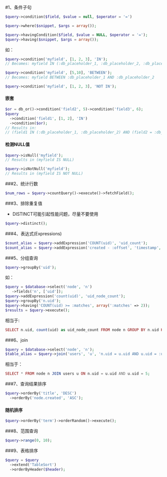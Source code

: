 #1、条件子句

```php
$query->condition($field, $value = null, $operator = '=')

$query->where($snippet, $args = array());

$query->havingCondition($field, $value = NULL, $operator = '=');
$query->having($snippet, $args = array());
```

如：
```php
$query->condition('myfield', [1, 2, 3], 'IN');
// Becomes: myfield IN (:db_placeholder_1, :db_placeholder_2, :db_placeholder_3)

$query->condition('myfield', [5,10], 'BETWEEN');
// Becomes: myfield BETWEEN :db_placeholder_1 AND :db_placeholder_2

$query->condition('myfield', [1, 2, 3], 'NOT IN');
```

#### 嵌套
```php
$or = db_or()->condition('field2', 5)->condition('field3', 6);
$query
  ->condition('field1', [1, 2], 'IN')
  ->condition($or);
// Results in:
// (field1 IN (:db_placeholder_1, :db_placeholder_2) AND (field2 = :db_placeholder3 OR field3 = :db_placeholder_4))
```

#### 检测NULL值
```php
$query->isNull('myfield');
// Results in (myfield IS NULL)

$query->isNotNull('myfield');
// Results in (myfield IS NOT NULL)
```

###2、统计行数
```php
$num_rows = $query->countQuery()->execute()->fetchField();
```

###3、排除重复值
* DISTINCT可能引起性能问题，尽量不要使用
```php
$query->distinct();
```

###4、表达式(Expressions)
```php
$count_alias = $query->addExpression('COUNT(uid)', 'uid_count');
$count_alias = $query->addExpression('created - :offset', 'timestamp', [':offset' => 3600]);
```

###5、分组查询
```php
$query->groupBy('uid');
```
如：
```php
$query = $database->select('node', 'n')
   ->fields('n', ['uid']);
$query->addExpression('count(uid)', 'uid_node_count');
$query->groupBy('n.uid');
$query->having('COUNT(uid) >= :matches', array(':matches' => 2));
$results = $query->execute();
```
相当于:
```php
SELECT n.uid, count(uid) as uid_node_count FROM node n GROUP BY n.uid HAVING COUNT(uid) >= 2
```

###6、join
```php
$query = $database->select('node', 'n');
$table_alias = $query->join('users', 'u', 'n.uid = u.uid AND u.uid = :uid', array(':uid' => 5));
```
相当于：
```php
SELECT * FROM node n JOIN users u ON n.uid = u.uid AND u.uid = 5;
```

###7、查询结果排序
```php
$query->orderBy('title', 'DESC')
  ->orderBy('node.created', 'ASC');
```

#### 随机排序
```php
$query->orderBy('term')->orderRandom()->execute();
```

###8、范围查询
```php
$query->range(0, 10);
```

###9、表格排序
```php
$query = $query
  ->extend('TableSort')
  ->orderByHeader($header);
```